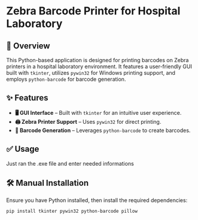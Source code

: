 # Zebra Barcode Printer for Hospital Laboratory

## 📌 Overview  
This Python-based application is designed for printing barcodes on Zebra printers in a hospital laboratory environment. It features a user-friendly GUI built with `tkinter`, utilizes `pywin32` for Windows printing support, and employs `python-barcode` for barcode generation.

## ✨ Features  
- **🖥️ GUI Interface** – Built with `tkinter` for an intuitive user experience.  
- **🖨️ Zebra Printer Support** – Uses `pywin32` for direct printing.  
- **🔖 Barcode Generation** – Leverages `python-barcode` to create barcodes.  

## ✅ Usage
Just ran the .exe file and enter needed informations

## 🛠️ Manual Installation  
Ensure you have Python installed, then install the required dependencies:  

```bash
pip install tkinter pywin32 python-barcode pillow
```

